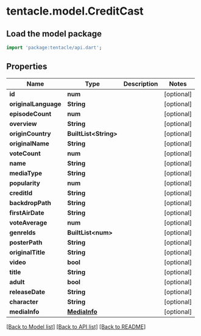 # tentacle.model.CreditCast

## Load the model package
```dart
import 'package:tentacle/api.dart';
```

## Properties
Name | Type | Description | Notes
------------ | ------------- | ------------- | -------------
**id** | **num** |  | [optional] 
**originalLanguage** | **String** |  | [optional] 
**episodeCount** | **num** |  | [optional] 
**overview** | **String** |  | [optional] 
**originCountry** | **BuiltList&lt;String&gt;** |  | [optional] 
**originalName** | **String** |  | [optional] 
**voteCount** | **num** |  | [optional] 
**name** | **String** |  | [optional] 
**mediaType** | **String** |  | [optional] 
**popularity** | **num** |  | [optional] 
**creditId** | **String** |  | [optional] 
**backdropPath** | **String** |  | [optional] 
**firstAirDate** | **String** |  | [optional] 
**voteAverage** | **num** |  | [optional] 
**genreIds** | **BuiltList&lt;num&gt;** |  | [optional] 
**posterPath** | **String** |  | [optional] 
**originalTitle** | **String** |  | [optional] 
**video** | **bool** |  | [optional] 
**title** | **String** |  | [optional] 
**adult** | **bool** |  | [optional] 
**releaseDate** | **String** |  | [optional] 
**character** | **String** |  | [optional] 
**mediaInfo** | [**MediaInfo**](MediaInfo.md) |  | [optional] 

[[Back to Model list]](../README.md#documentation-for-models) [[Back to API list]](../README.md#documentation-for-api-endpoints) [[Back to README]](../README.md)


